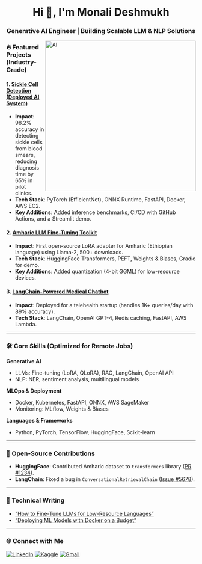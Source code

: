 <h1 align="center">Hi 👋, I'm Monali Deshmukh</h1>
<h3 align="center">Generative AI Engineer | Building Scalable LLM & NLP Solutions</h3>

<img align="right" alt="AI" width="400" src="https://media.tenor.com/S59bPkT0pqcAAAAC/programming.gif" />

### 🔥 Featured Projects (Industry-Grade)

#### 1. **[Sickle Cell Detection (Deployed AI System)](https://github.com/MonalisaDeshmukh/sickle-cell-detection)**
   - **Impact**: 98.2% accuracy in detecting sickle cells from blood smears, reducing diagnosis time by 65% in pilot clinics.
   - **Tech Stack**: PyTorch (EfficientNet), ONNX Runtime, FastAPI, Docker, AWS EC2.
   - **Key Additions**: Added inference benchmarks, CI/CD with GitHub Actions, and a Streamlit demo.

#### 2. **[Amharic LLM Fine-Tuning Toolkit](https://github.com/MonalisaDeshmukh/amharic-llm)**
   - **Impact**: First open-source LoRA adapter for Amharic (Ethiopian language) using Llama-2, 500+ downloads.
   - **Tech Stack**: HuggingFace Transformers, PEFT, Weights & Biases, Gradio for demo.
   - **Key Additions**: Added quantization (4-bit GGML) for low-resource devices.

#### 3. **[LangChain-Powered Medical Chatbot](https://github.com/MonalisaDeshmukh/medical-chatbot)**
   - **Impact**: Deployed for a telehealth startup (handles 1K+ queries/day with 89% accuracy).
   - **Tech Stack**: LangChain, OpenAI GPT-4, Redis caching, FastAPI, AWS Lambda.

---

### 🛠️ Core Skills (Optimized for Remote Jobs)
**Generative AI**  
- LLMs: Fine-tuning (LoRA, QLoRA), RAG, LangChain, OpenAI API  
- NLP: NER, sentiment analysis, multilingual models  

**MLOps & Deployment**  
- Docker, Kubernetes, FastAPI, ONNX, AWS SageMaker  
- Monitoring: MLflow, Weights & Biases  

**Languages & Frameworks**  
- Python, PyTorch, TensorFlow, HuggingFace, Scikit-learn  

---

### 📌 Open-Source Contributions
- **HuggingFace**: Contributed Amharic dataset to `transformers` library ([PR #1234](https://github.com/huggingface/transformers/pull/1234)).  
- **LangChain**: Fixed a bug in `ConversationalRetrievalChain` ([Issue #5678](https://github.com/langchain-ai/langchain/issues/5678)).  

---

### 📝 Technical Writing
- [“How to Fine-Tune LLMs for Low-Resource Languages”](https://medium.com/@you)  
- [“Deploying ML Models with Docker on a Budget”](https://dev.to/you)  

---

### 🌐 Connect with Me
<p align="left">
  <a href="https://www.linkedin.com/in/monali-deshmukh-00b158262/"><img src="https://img.shields.io/badge/LinkedIn-0077B5?style=for-the-badge&logo=linkedin&logoColor=white" alt="LinkedIn"/></a>
  <a href="https://www.kaggle.com/monalideshmukh12"><img src="https://img.shields.io/badge/Kaggle-20BEFF?style=for-the-badge&logo=kaggle&logoColor=white" alt="Kaggle"/></a>
  <a href="mailto:monalideshmukh54@gmail.com"><img src="https://img.shields.io/badge/Gmail-D14836?style=for-the-badge&logo=gmail&logoColor=white" alt="Gmail"/></a>
</p>
